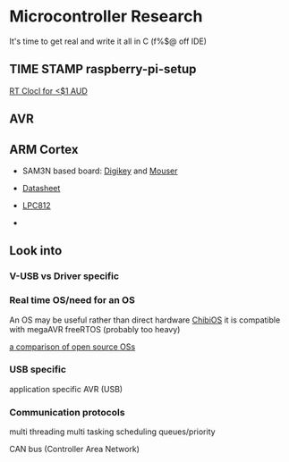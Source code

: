 # Microcontroller Research
It's time to get real and write it all in C (f%$@ off IDE)

## TIME STAMP raspberry-pi-setup
[RT Clocl for <$1 AUD](http://au.mouser.com/search/Refine.aspx?Keyword=187530542&Ns=Pricing%7c0&FS=True&Ntk=P_MarCom)

## AVR

## ARM Cortex
- SAM3N based board: [Digikey](https://www.digikey.com/product-detail/en/microchip-technology/ATSAM3N1AB-AU/ATSAM3N1AB-AU-ND/3128688) and [Mouser](http://au.mouser.com/_/?Keyword=AT91SAM&FS=True&Ns=Pricing|0)
- [Datasheet](http://www.mouser.com/ds/2/268/11011s-1065298.pdf)


- [LPC812](http://au.mouser.com/Search/Refine.aspx?Keyword=LPC812)
-

## Look into
### V-USB vs Driver specific
### Real time OS/need for an OS
An OS may be useful rather than direct hardware
[ChibiOS](https://en.wikipedia.org/wiki/ChibiOS/RT)
it is compatible with megaAVR
freeRTOS (probably too heavy)

[a comparison of open source OSs](https://en.wikipedia.org/wiki/Comparison_of_open-source_operating_systems )
### USB specific
application specific AVR (USB)

### Communication protocols
multi threading
multi tasking
scheduling
queues/priority

CAN bus (Controller Area Network)
